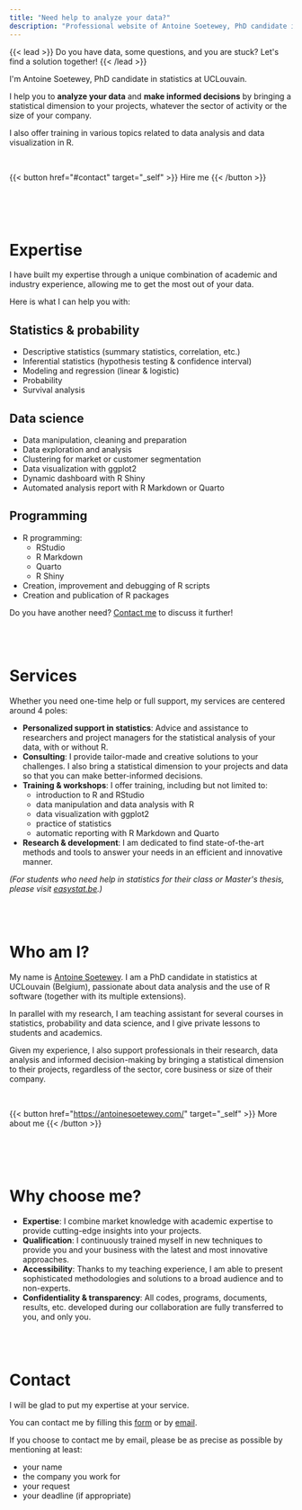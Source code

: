 ```yaml
---
title: "Need help to analyze your data?"
description: "Professional website of Antoine Soetewey, PhD candidate in statistics at UCLouvain"
---
```


{{< lead >}}
Do you have data, some questions, and you are stuck? Let's find a solution together!
{{< /lead >}}

I'm Antoine Soetewey, PhD candidate in statistics at UCLouvain.

I help you to **analyze your data** and **make informed decisions** by bringing a statistical dimension to your projects, whatever the sector of activity or the size of your company.

I also offer training in various topics related to data analysis and data visualization in R.

<br>

{{< button href="#contact" target="_self" >}}
Hire me
{{< /button >}}

<br>
<br>
<br>

# Expertise

I have built my expertise through a unique combination of academic and industry experience, allowing me to get the most out of your data.

Here is what I can help you with:

## Statistics & probability

- Descriptive statistics (summary statistics, correlation, etc.)
- Inferential statistics (hypothesis testing & confidence interval)
- Modeling and regression (linear & logistic)
- Probability
- Survival analysis

## Data science

- Data manipulation, cleaning and preparation
- Data exploration and analysis
- Clustering for market or customer segmentation
- Data visualization with ggplot2
- Dynamic dashboard with R Shiny
- Automated analysis report with R Markdown or Quarto

## Programming

- R programming:
    + RStudio
    + R Markdown
    + Quarto
    + R Shiny
- Creation, improvement and debugging of R scripts
- Creation and publication of R packages

Do you have another need? [Contact me](#contact) to discuss it further!

<br>
<br>

# Services

Whether you need one-time help or full support, my services are centered around 4 poles:

- **Personalized support in statistics**: Advice and assistance to researchers and project managers for the statistical analysis of your data, with or without R.
- **Consulting**: I provide tailor-made and creative solutions to your challenges. I also bring a statistical dimension to your projects and data so that you can make better-informed decisions.
- **Training & workshops**: I offer training, including but not limited to:
    + introduction to R and RStudio
    + data manipulation and data analysis with R
    + data visualization with ggplot2
    + practice of statistics
    + automatic reporting with R Markdown and Quarto
- **Research & development**: I am dedicated to find state-of-the-art methods and tools to answer your needs in an efficient and innovative manner.

*(For students who need help in statistics for their class or Master's thesis, please visit [easystat.be](https://easystat.be/).)*

<br>
<br>

# Who am I?

My name is [Antoine Soetewey](https://antoinesoetewey.com/). I am a PhD candidate in statistics at UCLouvain (Belgium), passionate about data analysis and the use of R software (together with its multiple extensions).

In parallel with my research, I am teaching assistant for several courses in statistics, probability and data science, and I give private lessons to students and academics.

Given my experience, I also support professionals in their research, data analysis and informed decision-making by bringing a statistical dimension to their projects, regardless of the sector, core business or size of their company.

<br>

{{< button href="https://antoinesoetewey.com/" target="_self" >}}
More about me
{{< /button >}}

<br>
<br>
<br>

# Why choose me?

- **Expertise**: I combine market knowledge with academic expertise to provide cutting-edge insights into your projects.
- **Qualification**: I continuously trained myself in new techniques to provide you and your business with the latest and most innovative approaches.
- **Accessibility**: Thanks to my teaching experience, I am able to present sophisticated methodologies and solutions to a broad audience and to non-experts.
- **Confidentiality & transparency**: All codes, programs, documents, results, etc. developed during our collaboration are fully transferred to you, and only you.

<br>
<br>

# Contact

I will be glad to put my expertise at your service.

You can contact me by filling this [form](https://docs.google.com/forms/d/e/1FAIpQLScIXKNPvQWCG3by3_LYBfP_M8w5e5oV7CDIAyAC1IslTRnBoA/viewform?usp=sf_link) or by [email](mailto:ant.soetewey@gmail.com).

If you choose to contact me by email, please be as precise as possible by mentioning at least:

- your name
- the company you work for
- your request
- your deadline (if appropriate)
